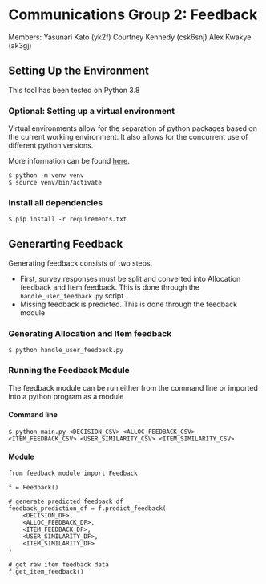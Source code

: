 # Communications Group 2: Feedback

Members:
Yasunari Kato (yk2f)
Courtney Kennedy (csk6snj)
Alex Kwakye (ak3gj)

## Setting Up the Environment

This tool has been tested on Python 3.8


### Optional: Setting up a virtual environment
Virtual environments allow for the separation of python packages based on the current working environment. It also allows for the concurrent use of different python versions.

More information can be found [here](https://docs.python.org/3.8/library/venv.html).

```
$ python -m venv venv
$ source venv/bin/activate
```

### Install all dependencies
```
$ pip install -r requirements.txt
```

## Generarting Feedback

Generating feedback consists of two steps.
* First, survey responses must be split and converted into Allocation feedback and Item feedback. This is done through the `handle_user_feedback.py` script
* Missing feedback is predicted. This is done through the feedback module

### Generating Allocation and Item feedback
```
$ python handle_user_feedback.py
```


### Running the Feedback Module

The feedback module can be run either from the command line or imported into a python program as a module

#### Command line
```
$ python main.py <DECISION_CSV> <ALLOC_FEEDBACK_CSV> <ITEM_FEEDBACK_CSV> <USER_SIMILARITY_CSV> <ITEM_SIMILARITY_CSV>
```

#### Module
```
from feedback_module import Feedback
    
f = Feedback()

# generate predicted feedback df
feedback_prediction_df = f.predict_feedback(
    <DECISION_DF>,
    <ALLOC_FEEDBACK_DF>,
    <ITEM_FEEDBACK_DF>,
    <USER_SIMILARITY_DF>,
    <ITEM_SIMILARITY_DF>
)

# get raw item feedback data
f.get_item_feedback()
```
